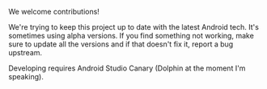 We welcome contributions!

We're trying to keep this project up to date with the latest Android tech. It's sometimes using
alpha versions. If you
find something not working, make sure to update all the versions and if that doesn't fix it, report
a bug upstream.

Developing requires Android Studio Canary (Dolphin at the moment I'm speaking).   

